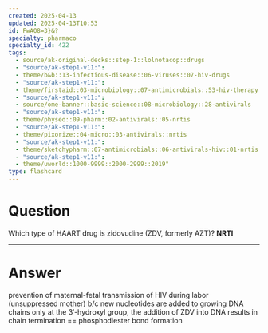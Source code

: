 ```yaml
---
created: 2025-04-13
updated: 2025-04-13T10:53
id: FwAO8=3}&?
specialty: pharmaco
specialty_id: 422
tags:
  - source/ak-original-decks::step-1::lolnotacop::drugs
  - "source/ak-step1-v11:": 
  - theme/b&b::13-infectious-disease::06-viruses::07-hiv-drugs
  - "source/ak-step1-v11:": 
  - theme/firstaid::03-microbiology::07-antimicrobials::53-hiv-therapy
  - "source/ak-step1-v11:": 
  - source/ome-banner::basic-science::08-microbiology::28-antivirals
  - "source/ak-step1-v11:": 
  - theme/physeo::09-pharm::02-antivirals::05-nrtis
  - "source/ak-step1-v11:": 
  - theme/pixorize::04-micro::03-antivirals::nrtis
  - "source/ak-step1-v11:": 
  - theme/sketchypharm::07-antimicrobials::06-antivirals-hiv::01-nrtis
  - "source/ak-step1-v11:": 
  - theme/uworld::1000-9999::2000-2999::2019"
type: flashcard
---
```


# Question
Which type of HAART drug is zidovudine (ZDV, formerly AZT)?   **NRTI**

---

# Answer
prevention of maternal-fetal transmission of HIV during labor (unsuppressed mother) b/c new nucleotides are added to growing DNA chains only at the 3′-hydroxyl group, the addition of ZDV into DNA results in chain termination == phosphodiester bond formation